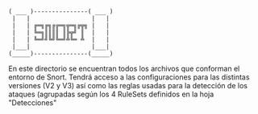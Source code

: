     ( ___ )---------------( ___ )
     |   |                 |   | 
     |   | ╔═╗╔╗╔╔═╗╦═╗╔╦╗ |   | 
     |   | ╚═╗║║║║ ║╠╦╝ ║  |   | 
     |   | ╚═╝╝╚╝╚═╝╩╚═ ╩  |   | 
     |___|                 |___| 
    (_____)---------------(_____)

En este directorio se encuentran todos los archivos que conforman el entorno de Snort. Tendrá acceso a las configuraciones
para las distintas versiones (V2 y V3) así como las reglas usadas para la detección de los ataques (agrupadas según los 4 
RuleSets definidos en la hoja "Detecciones"
